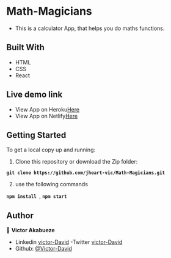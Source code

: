 # Math-Magicians
- This is a calculator App, that helps you do maths functions.

## Built With

- HTML
- CSS
- React

## Live demo link
- View App on Heroku[Here](https://react-app-math-magician.herokuapp.com/)
- View App on Netlify[Here](https://fantastic-starship-522cac.netlify.app/)

## Getting Started

To get a local copy up and running:

1. Clone this repository or download the Zip folder:

**``git clone https://github.com/jheart-vic/Math-Magicians.git``**

2. use the following commands

**``npm install ``**, 
**``npm start``**

## Author

👤 **Victor Akabueze**

- Linkedin [victor-David](linkedin.com/in/victor-chiemerie-302a97230)
-Twitter [victor-David](https://twitter.com/Victorjheart)
- Github: [@Victor-David](https://github.com/jheart-vic)

## Credits

Template from this [MICROVERSE](https://www.microverse.org/)

## 🤝 Contributing

Contributions, issues, and feature requests are welcome!

Feel free to check the [issues page](https://github.com/jheart-vic/Math-Magicians.git/issues).

## Contributers

## Show your support

Give a ⭐️ if you like this project and how we manage to build it!

## 📝 License

This project is [MIT](./MIT.md) licensed
